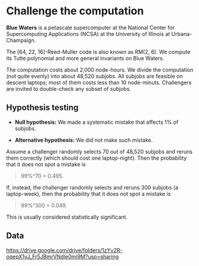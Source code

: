 
# Challenge the computation

**Blue Waters** is a petascale supercomputer
at the National Center for Supercomputing Applications (NCSA)
at the University of Illinois at Urbana-Champaign.

The [64, 22, 16]-Reed-Muller code is also known as RM(2, 6).
We compute its Tutte polynomial and more general invariants on Blue Waters.

The computation costs about 2,000 node-hours.
We divide the computation (not quite evenly) into about 48,520 subjobs.
All subjobs are feasible on descent laptops;
most of them costs less than 10 node-minuts.
Challengers are invited to double-check any subset of subjobs.

## Hypothesis testing

* **Null hypothesis:**
  We made a systematic mistake that affects 1% of subjobs.

* **Alternative hypothesis:**
  We did not make such mistake.

Assume a challenger randomly selects 70 out of 48,520 subjobs
and reruns them correctly (which should cost one laptop-night).
Then the probability that it does not spot a mistake is
> 99%^70 = 0.495.

If, instead, the challenger randomly selects
and reruns 300 subjobs (a laptop-week),
then the probability that it does not spot a mistake is
> 99%^300 = 0.049.

This is usually considered statistically significant.

## Data

https://drive.google.com/drive/folders/1zYv2R-oqepX1vJ_Fr5JBmrVNdle0mi9M?usp=sharing
